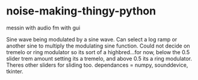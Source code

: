 # noise-making-thingy-python
messin with audio fm with gui

Sine wave being modulated by a sine wave. Can select a log ramp or another sine to multiply the modulating sine function.
Could not decide on tremelo or ring modulator so its sort of a highbred...for now, below the 0.5 slider trem amount setting 
its a tremelo, and above 0.5 its a ring modulator.
Theres other sliders for sliding too.
dependances = numpy, sounddevice, tkinter.
